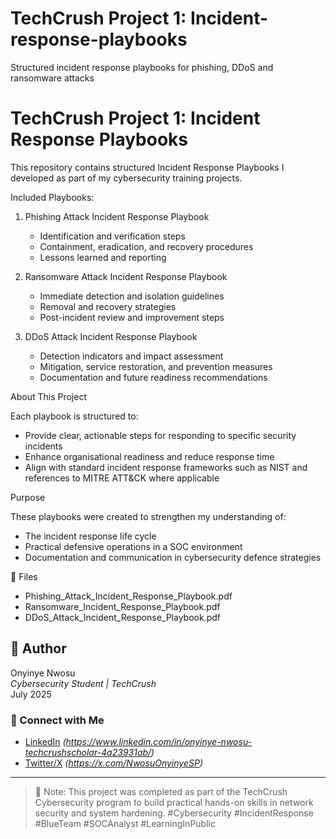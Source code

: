 # TechCrush Project 1: Incident-response-playbooks
Structured incident response playbooks for phishing, DDoS and ransomware attacks
# TechCrush Project 1: Incident Response Playbooks

This repository contains structured Incident Response Playbooks I developed as part of my cybersecurity training projects.

Included Playbooks:

1. Phishing Attack Incident Response Playbook  
   - Identification and verification steps  
   - Containment, eradication, and recovery procedures  
   - Lessons learned and reporting

2. Ransomware Attack Incident Response Playbook  
   - Immediate detection and isolation guidelines  
   - Removal and recovery strategies  
   - Post-incident review and improvement steps

3. DDoS Attack Incident Response Playbook  
   - Detection indicators and impact assessment  
   - Mitigation, service restoration, and prevention measures  
   - Documentation and future readiness recommendations


About This Project

Each playbook is structured to:

- Provide clear, actionable steps for responding to specific security incidents  
- Enhance organisational readiness and reduce response time  
- Align with standard incident response frameworks such as NIST and references to MITRE ATT&CK where applicable


Purpose

These playbooks were created to strengthen my understanding of:

- The incident response life cycle  
- Practical defensive operations in a SOC environment  
- Documentation and communication in cybersecurity defence strategies


📁 Files

- Phishing_Attack_Incident_Response_Playbook.pdf
- Ransomware_Incident_Response_Playbook.pdf
- DDoS_Attack_Incident_Response_Playbook.pdf

## 👤 Author

Onyinye Nwosu  
*Cybersecurity Student | TechCrush*  
July 2025


### 🔗 Connect with Me

- [LinkedIn](#) *(https://www.linkedin.com/in/onyinye-nwosu-techcrushscholar-4a23931ab/)*
- [Twitter/X](#) *(https://x.com/NwosuOnyinyeSP)*


---
> 📂 Note: This project was completed as part of the TechCrush Cybersecurity program to build practical hands-on skills in network security and system hardening.
 #Cybersecurity #IncidentResponse #BlueTeam #SOCAnalyst #LearningInPublic
